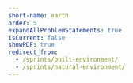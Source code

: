 ```yaml
---
short-name: earth
order: 5
expandAllProblemStatements: true
isCurrent: false
showPDF: true
redirect_from:
  - /sprints/built-environment/
  - /sprints/natural-environment/
---
```

